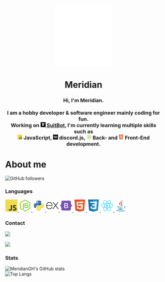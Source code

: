 <div align="center">
  <img src="images/logo.png" alt="Logo" height="200">
</div>
<h1 align="center">Meridian</h1>
<h3 align="center">
  Hi, I'm Meridian.<br><br>
  I am a hobby developer & software engineer mainly coding for fun.<br>
  Working on <a href="https://github.com/MeridianGH/suitbot"><img src="images/suitbot.png" height="16"> SuitBot</a>, I'm currently learning multiple skills such as<br>
  <img src="https://raw.githubusercontent.com/devicons/devicon/master/icons/javascript/javascript-original.svg" height="16"> JavaScript, <img src="https://raw.githubusercontent.com/devicons/devicon/master/icons/discordjs/discordjs-original.svg" height="16"> discord.js, <img src="https://raw.githubusercontent.com/devicons/devicon/master/icons/nodejs/nodejs-original.svg" height="16"> Back- and <img src="https://raw.githubusercontent.com/devicons/devicon/master/icons/html5/html5-original.svg" height="16"> Front-End development.<br>
</h3>

# About me

![GitHub followers](https://img.shields.io/github/followers/MeridianGH?color=ffffff&labelColor=212121&logo=GitHub&logoColor=ffffff&style=for-the-badge)

### Languages
<a href="https://developer.mozilla.org/en-US/docs/Web/JavaScript" target="_blank" rel="noreferrer"> <img src="https://raw.githubusercontent.com/devicons/devicon/master/icons/javascript/javascript-original.svg" alt="javascript" width="40" height="40"/> </a>
<a href="https://nodejs.org" target="_blank" rel="noreferrer"> <img src="https://raw.githubusercontent.com/devicons/devicon/master/icons/nodejs/nodejs-original.svg" alt="nodejs" width="40" height="40"/> </a>
<a href="https://www.python.org" target="_blank" rel="noreferrer"> <img src="https://raw.githubusercontent.com/devicons/devicon/master/icons/python/python-original.svg" alt="python" width="40" height="40"/> </a>
<a href="https://expressjs.com" target="_blank" rel="noreferrer"> <img src="https://raw.githubusercontent.com/devicons/devicon/master/icons/express/express-original.svg" alt="express" width="40" height="40"/> </a>
<a href="https://getbootstrap.com" target="_blank" rel="noreferrer"> <img src="https://raw.githubusercontent.com/devicons/devicon/master/icons/bootstrap/bootstrap-plain.svg" alt="bootstrap" width="40" height="40"/> </a>
<a href="https://www.w3.org/html/" target="_blank" rel="noreferrer"> <img src="https://raw.githubusercontent.com/devicons/devicon/master/icons/html5/html5-original.svg" alt="html5" width="40" height="40"/> </a>
<a href="https://www.w3schools.com/css/" target="_blank" rel="noreferrer"> <img src="https://raw.githubusercontent.com/devicons/devicon/master/icons/css3/css3-original.svg" alt="css3" width="40" height="40"/> </a>
<a href="https://reactjs.org/" target="_blank" rel="noreferrer"> <img src="https://raw.githubusercontent.com/devicons/devicon/master/icons/react/react-original.svg" alt="react" width="40" height="40"/> </a>
<a href="https://www.java.com/" target="_blank" rel="noreferrer"> <img src="https://raw.githubusercontent.com/devicons/devicon/master/icons/java/java-original.svg" alt="java" width="40" height="40"/> </a>

### Contact

<img src="https://discord.c99.nl/widget/theme-1/360817252158930954.png">

<a href="mailto:meridianpy@gmail.com"><img src="https://img.shields.io/static/v1?style=for-the-badge&logo=gmail&label=&labelColor=212121&message=Mail&color=212121"></a>

### Stats
![MeridianGH's GitHub stats](https://github-readme-stats.vercel.app/api?username=MeridianGH&hide=contribs&theme=github_dark) \
![Top Langs](https://github-readme-stats.vercel.app/api/top-langs/?username=MeridianGH&theme=github_dark) 